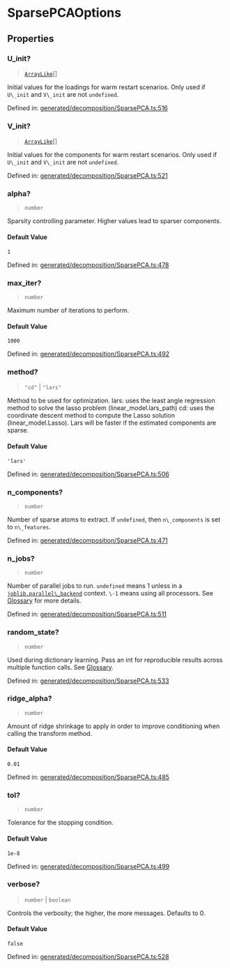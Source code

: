 # SparsePCAOptions

## Properties

### U\_init?

> [`ArrayLike`](../types/ArrayLike.md)[]

Initial values for the loadings for warm restart scenarios. Only used if `U\_init` and `V\_init` are not `undefined`.

Defined in:  [generated/decomposition/SparsePCA.ts:516](https://github.com/transitive-bullshit/scikit-learn-ts/blob/122b3c0/packages/sklearn/src/generated/decomposition/SparsePCA.ts#L516)

### V\_init?

> [`ArrayLike`](../types/ArrayLike.md)[]

Initial values for the components for warm restart scenarios. Only used if `U\_init` and `V\_init` are not `undefined`.

Defined in:  [generated/decomposition/SparsePCA.ts:521](https://github.com/transitive-bullshit/scikit-learn-ts/blob/122b3c0/packages/sklearn/src/generated/decomposition/SparsePCA.ts#L521)

### alpha?

> `number`

Sparsity controlling parameter. Higher values lead to sparser components.

#### Default Value

`1`

Defined in:  [generated/decomposition/SparsePCA.ts:478](https://github.com/transitive-bullshit/scikit-learn-ts/blob/122b3c0/packages/sklearn/src/generated/decomposition/SparsePCA.ts#L478)

### max\_iter?

> `number`

Maximum number of iterations to perform.

#### Default Value

`1000`

Defined in:  [generated/decomposition/SparsePCA.ts:492](https://github.com/transitive-bullshit/scikit-learn-ts/blob/122b3c0/packages/sklearn/src/generated/decomposition/SparsePCA.ts#L492)

### method?

> `"cd"` \| `"lars"`

Method to be used for optimization. lars: uses the least angle regression method to solve the lasso problem (linear\_model.lars\_path) cd: uses the coordinate descent method to compute the Lasso solution (linear\_model.Lasso). Lars will be faster if the estimated components are sparse.

#### Default Value

`'lars'`

Defined in:  [generated/decomposition/SparsePCA.ts:506](https://github.com/transitive-bullshit/scikit-learn-ts/blob/122b3c0/packages/sklearn/src/generated/decomposition/SparsePCA.ts#L506)

### n\_components?

> `number`

Number of sparse atoms to extract. If `undefined`, then `n\_components` is set to `n\_features`.

Defined in:  [generated/decomposition/SparsePCA.ts:471](https://github.com/transitive-bullshit/scikit-learn-ts/blob/122b3c0/packages/sklearn/src/generated/decomposition/SparsePCA.ts#L471)

### n\_jobs?

> `number`

Number of parallel jobs to run. `undefined` means 1 unless in a [`joblib.parallel\_backend`](https://joblib.readthedocs.io/en/latest/parallel.html#joblib.parallel_backend "(in joblib v1.3.0.dev0)") context. `\-1` means using all processors. See [Glossary](../../glossary.html#term-n_jobs) for more details.

Defined in:  [generated/decomposition/SparsePCA.ts:511](https://github.com/transitive-bullshit/scikit-learn-ts/blob/122b3c0/packages/sklearn/src/generated/decomposition/SparsePCA.ts#L511)

### random\_state?

> `number`

Used during dictionary learning. Pass an int for reproducible results across multiple function calls. See [Glossary](../../glossary.html#term-random_state).

Defined in:  [generated/decomposition/SparsePCA.ts:533](https://github.com/transitive-bullshit/scikit-learn-ts/blob/122b3c0/packages/sklearn/src/generated/decomposition/SparsePCA.ts#L533)

### ridge\_alpha?

> `number`

Amount of ridge shrinkage to apply in order to improve conditioning when calling the transform method.

#### Default Value

`0.01`

Defined in:  [generated/decomposition/SparsePCA.ts:485](https://github.com/transitive-bullshit/scikit-learn-ts/blob/122b3c0/packages/sklearn/src/generated/decomposition/SparsePCA.ts#L485)

### tol?

> `number`

Tolerance for the stopping condition.

#### Default Value

`1e-8`

Defined in:  [generated/decomposition/SparsePCA.ts:499](https://github.com/transitive-bullshit/scikit-learn-ts/blob/122b3c0/packages/sklearn/src/generated/decomposition/SparsePCA.ts#L499)

### verbose?

> `number` \| `boolean`

Controls the verbosity; the higher, the more messages. Defaults to 0.

#### Default Value

`false`

Defined in:  [generated/decomposition/SparsePCA.ts:528](https://github.com/transitive-bullshit/scikit-learn-ts/blob/122b3c0/packages/sklearn/src/generated/decomposition/SparsePCA.ts#L528)

